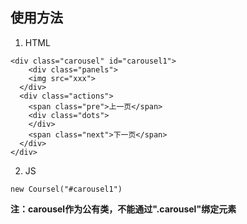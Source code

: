 ## 使用方法
1. HTML
```
<div class="carousel" id="carousel1">
    <div class="panels">
    <img src="xxx">
  </div>
  <div class="actions">
    <span class="pre">上一页</span>
    <div class="dots">
    </div>
    <span class="next">下一页</span>
  </div>
</div>
```
2. JS
```
new Coursel("#carousel1")
```
**注：carousel作为公有类，不能通过".carousel"绑定元素**
